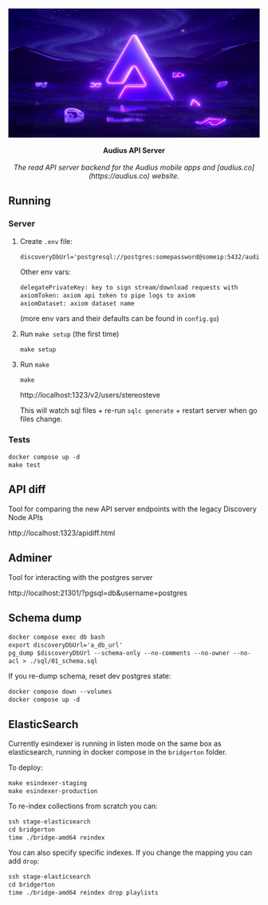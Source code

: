 <p align="center">
  <br/>
  <img src="./hero.jpg" alt="hero" width="600">

  <br/>

  <p align="center">
    <b>Audius API Server</b>
    <br/>
    <br/>
    <i>The read API server backend for the Audius mobile apps and [audius.co](https://audius.co) website.</i>
  </p>
</p>

## Running

### Server

1. Create `.env` file:

   ```
   discoveryDbUrl='postgresql://postgres:somepassword@someip:5432/audius_discovery'
   ```

   Other env vars:

   ```
   delegatePrivateKey: key to sign stream/download requests with
   axiomToken: axiom api token to pipe logs to axiom
   axiomDataset: axiom dataset name
   ```

   (more env vars and their defaults can be found in `config.go`)

2. Run `make setup` (the first time)

   ```
   make setup
   ```

3. Run `make`

   ```
   make
   ```

   http://localhost:1323/v2/users/stereosteve

   This will watch sql files + re-run `sqlc generate` + restart server when go files change.

### Tests

```
docker compose up -d
make test
```

## API diff

Tool for comparing the new API server endpoints with the legacy Discovery Node APIs

http://localhost:1323/apidiff.html

## Adminer

Tool for interacting with the postgres server

http://localhost:21301/?pgsql=db&username=postgres

## Schema dump

```
docker compose exec db bash
export discoveryDbUrl='a_db_url'
pg_dump $discoveryDbUrl --schema-only --no-comments --no-owner --no-acl > ./sql/01_schema.sql
```

If you re-dump schema, reset dev postgres state:

```
docker compose down --volumes
docker compose up -d
```

## ElasticSearch

Currently esindexer is running in listen mode on the same box as elasticsearch, running in docker compose in the `bridgerton` folder.

To deploy:

```
make esindexer-staging
make esindexer-production
```

To re-index collections from scratch you can:

```
ssh stage-elasticsearch
cd bridgerton
time ./bridge-amd64 reindex
```

You can also specify specific indexes. If you change the mapping you can add `drop`:

```
ssh stage-elasticsearch
cd bridgerton
time ./bridge-amd64 reindex drop playlists
```
